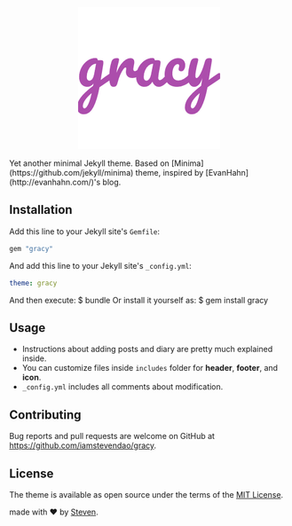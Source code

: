 <p align="center">
  <img src="./assets/icon.png" alt="gracy icon">
</p>
Yet another minimal Jekyll theme.  
Based on [Minima](https://github.com/jekyll/minima) theme, inspired by [EvanHahn](http://evanhahn.com/)'s blog.

## Installation
Add this line to your Jekyll site's `Gemfile`:
```ruby
gem "gracy"
```
And add this line to your Jekyll site's `_config.yml`:
```yaml
theme: gracy
```
And then execute:
    $ bundle
Or install it yourself as:
    $ gem install gracy

## Usage
- Instructions about adding posts and diary are pretty much explained inside.
- You can customize files inside `includes` folder for **header**, **footer**, and **icon**.
- `_config.yml` includes all comments about modification.

## Contributing

Bug reports and pull requests are welcome on GitHub at https://github.com/iamstevendao/gracy.

## License

The theme is available as open source under the terms of the [MIT License](https://opensource.org/licenses/MIT).

made with &#x2764; by [Steven](https://github.com/iamstevendao).

